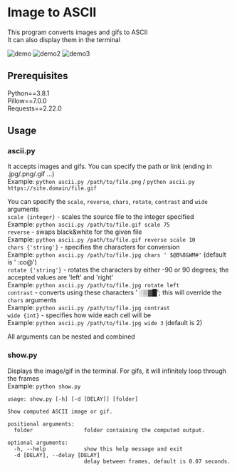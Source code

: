 # Image to ASCII

This program converts images and gifs to ASCII <br>
It can also display them in the terminal

![demo](https://github.com/yattsu/image_to_ascii/blob/master/demo.gif)
![demo2](https://github.com/yattsu/image_to_ascii/blob/master/demo2.gif)
![demo3](https://github.com/yattsu/image_to_ascii/blob/master/demo3.png)

## Prerequisites

Python==3.8.1 <br>
Pillow==7.0.0 <br>
Requests==2.22.0 <br>

## Usage

### ascii.py

It accepts images and gifs. You can specify the path or link (ending in .jpg/.png/.gif ...) <br>
Example: `python ascii.py /path/to/file.png` / `python ascii.py https://site.domain/file.gif` <br>

You can specify the `scale`, `reverse`, `chars`, `rotate`, `contrast` and `wide` arguments <br>
`scale {integer}` - scales the source file to the integer specified <br>
Example: `python ascii.py /path/to/file.gif scale 75` <br>
`reverse` - swaps black&white for the given file <br>
Example: `python ascii.py /path/to/file.gif reverse scale 10` <br>
`chars {'string'}` - specifies the characters for conversion <br>
Example: `python ascii.py /path/to/file.jpg chars ' $@B%8&WM#'` (default is ' :co@') <br>
`rotate {'string'}` - rotates the characters by either -90 or 90 degrees; the accepted values are 'left' and 'right' <br>
Example: `python ascii.py /path/to/file.jpg rotate left` <br>
`contrast` - converts using these characters ' ░▒▓█'; this will override the `chars` arguments <br>
Example: `python ascii.py /path/to/file.jpg contrast` <br>
`wide {int}` - specifies how wide each cell will be <br>
Example: `python ascii.py /path/to/file.jpg wide 3` (default is 2) <br>

All arguments can be nested and combined

### show.py

Displays the image/gif in the terminal. For gifs, it will infinitely loop through the frames <br>
Example: `python show.py` <br>

```
usage: show.py [-h] [-d [DELAY]] [folder]

Show computed ASCII image or gif.

positional arguments:
  folder                folder containing the computed output.

optional arguments:
  -h, --help            show this help message and exit
  -d [DELAY], --delay [DELAY]
                        delay between frames, default is 0.07 seconds.
```
